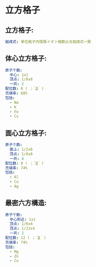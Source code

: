 # 立方格子

## 立方格子:

```yaml
組成式: 単位格子内陰陽イオン個数比与組成式一致

```

## 体心立方格子:

```yaml
原子个数:
  中心: 1x1
  顶点: 1/8x8
  一共: 2
配位数: 8 ( ；´Д｀)
充塡率: 68%
包括:
  - Na
  - K
  - Fe
  - Cs

```

## 面心立方格子:

```yaml
原子个数:
  面上: 1/2x6
  顶点: 1/8x8
  一共: 4
配位数: 8 ( ；´Д｀)
充塡率: 74%
包括:
  - Al
  - Cu
  - Ag

```

## 最密六方構造:

```yaml
原子个数:
  中心附近: 1x1
  顶点: 1/6x4
  顶点: 1/12x4
  一共: 2
配位数: 12 ( ；´Д｀)
充塡率: 74%
包括:
  - Mg
  - Zn
  - Co
```